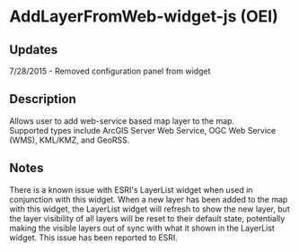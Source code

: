 # AddLayerFromWeb-widget-js (OEI)

## Updates
7/28/2015 - Removed configuration panel from widget

## Description
Allows user to add web-service based map layer to the map.  
Supported types include ArcGIS Server Web Service, OGC Web Service (WMS), KML/KMZ, and GeoRSS. 

## Notes
There is a known issue with ESRI's LayerList widget when used in conjunction with this widget.  When a new layer has been added to the map with this widget, the LayerList widget will refresh to show the new layer, but the layer visibility of all layers will be reset to their default state, potentially making the visible layers out of sync with what it shown in the LayerList widget.  This issue has been reported to ESRI.